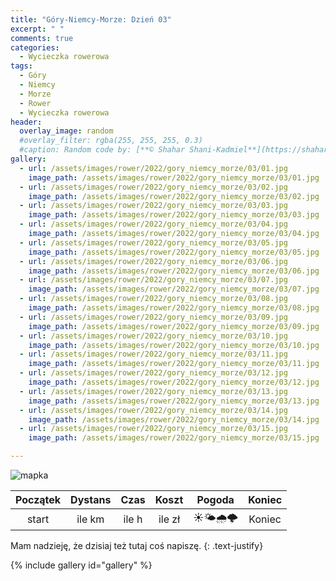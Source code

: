 ```yaml
---
title: "Góry-Niemcy-Morze: Dzień 03"
excerpt: " "
comments: true
categories:
  - Wycieczka rowerowa
tags:
  - Góry
  - Niemcy
  - Morze
  - Rower  
  - Wycieczka rowerowa
header:
  overlay_image: random
  #overlay_filter: rgba(255, 255, 255, 0.3)
  #caption: Random code by: [**© Shahar Shani-Kadmiel**](https://shaharkadmiel.github.io)"
gallery:
  - url: /assets/images/rower/2022/gory_niemcy_morze/03/01.jpg
    image_path: /assets/images/rower/2022/gory_niemcy_morze/03/01.jpg
  - url: /assets/images/rower/2022/gory_niemcy_morze/03/02.jpg
    image_path: /assets/images/rower/2022/gory_niemcy_morze/03/02.jpg
  - url: /assets/images/rower/2022/gory_niemcy_morze/03/03.jpg
    image_path: /assets/images/rower/2022/gory_niemcy_morze/03/03.jpg
  - url: /assets/images/rower/2022/gory_niemcy_morze/03/04.jpg
    image_path: /assets/images/rower/2022/gory_niemcy_morze/03/04.jpg
  - url: /assets/images/rower/2022/gory_niemcy_morze/03/05.jpg
    image_path: /assets/images/rower/2022/gory_niemcy_morze/03/05.jpg
  - url: /assets/images/rower/2022/gory_niemcy_morze/03/06.jpg
    image_path: /assets/images/rower/2022/gory_niemcy_morze/03/06.jpg
  - url: /assets/images/rower/2022/gory_niemcy_morze/03/07.jpg
    image_path: /assets/images/rower/2022/gory_niemcy_morze/03/07.jpg
  - url: /assets/images/rower/2022/gory_niemcy_morze/03/08.jpg
    image_path: /assets/images/rower/2022/gory_niemcy_morze/03/08.jpg
  - url: /assets/images/rower/2022/gory_niemcy_morze/03/09.jpg
    image_path: /assets/images/rower/2022/gory_niemcy_morze/03/09.jpg
  - url: /assets/images/rower/2022/gory_niemcy_morze/03/10.jpg
    image_path: /assets/images/rower/2022/gory_niemcy_morze/03/10.jpg
  - url: /assets/images/rower/2022/gory_niemcy_morze/03/11.jpg
    image_path: /assets/images/rower/2022/gory_niemcy_morze/03/11.jpg
  - url: /assets/images/rower/2022/gory_niemcy_morze/03/12.jpg
    image_path: /assets/images/rower/2022/gory_niemcy_morze/03/12.jpg
  - url: /assets/images/rower/2022/gory_niemcy_morze/03/13.jpg
    image_path: /assets/images/rower/2022/gory_niemcy_morze/03/13.jpg
  - url: /assets/images/rower/2022/gory_niemcy_morze/03/14.jpg
    image_path: /assets/images/rower/2022/gory_niemcy_morze/03/14.jpg
  - url: /assets/images/rower/2022/gory_niemcy_morze/03/15.jpg
    image_path: /assets/images/rower/2022/gory_niemcy_morze/03/15.jpg

---
```

![mapka](/assets/images/rower/2022/gory_niemcy_morze/03/mapka.png)

|Początek|Dystans|Czas|Koszt|Pogoda|Koniec|
|:---:|:---:|:---:|:---:|:---:|:---:|
|start| ile km| ile h| ile zł|☀️🌤️🌧️🌩️|Koniec|

Mam nadzieję, że dzisiaj też tutaj coś napiszę.
{: .text-justify}

{% include gallery id="gallery" %}
